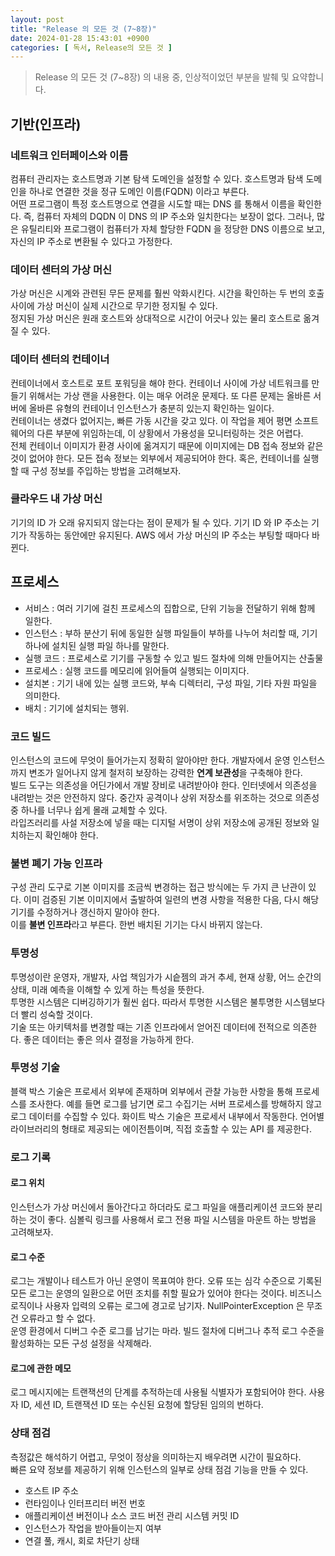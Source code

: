 ```yaml
---
layout: post
title: "Release 의 모든 것 (7~8장)"
date: 2024-01-28 15:43:01 +0900
categories: [ 독서, Release의 모든 것 ]
---
```


> Release 의 모든 것 (7~8장) 의 내용 중, 인상적이었던 부분을 발췌 및 요약합니다.

## 기반(인프라)

### 네트워크 인터페이스와 이름

컴퓨터 관리자는 호스트명과 기본 탐색 도메인을 설정할 수 있다. 호스트명과 탐색 도메인을 하나로 연결한 것을 정규 도메인 이름(FQDN) 이라고 부른다.
<br>
어떤 프로그램이 특정 호스트명으로 연결을 시도할 때는 DNS 를 통해서 이름을 확인한다. 즉, 컴퓨터 자체의 DQDN 이 DNS 의 IP 주소와 일치한다는 보장이 없다.
그러나, 많은 유틸리티와 프로그램이 컴퓨터가 자체 할당한 FQDN 을 정당한 DNS 이름으로 보고, 자신의 IP 주소로 변환될 수 있다고 가정한다.

### 데이터 센터의 가상 머신

가상 머신은 시계와 관련된 무든 문제를 훨씬 악화시킨다. 시간을 확인하는 두 번의 호출 사이에 가상 머신이 실제 시간으로 무기한 정지될 수 있다.
<br>
정지된 가상 머신은 원래 호스트와 상대적으로 시간이 어긋나 있는 물리 호스트로 옮겨질 수 있다.

### 데이터 센터의 컨테이너

컨테이너에서 호스트로 포트 포워딩을 해야 한다. 컨테이너 사이에 가상 네트워크를 만들기 위해서는 가상 랜을 사용한다. 이는 매우 어려운 문제다.
또 다른 문제는 올바른 서버에 올바른 유형의 컨테이너 인스턴스가 충분히 있는지 확인하는 일이다.
<br>
컨테이너는 생겼다 없어지는, 빠른 가동 시간을 갖고 있다. 이 작업을 제어 평면 소프트웨어의 다른 부분에 위임하는데, 이 상황에서 가용성을 모니터링하는 것은 어렵다.
<br>
전체 컨테이너 이미지가 환경 사이에 옮겨지기 때문에 이미지에는 DB 접속 정보와 같은 것이 없어야 한다. 모든 접속 정보는 외부에서 제공되어야 한다.
혹은, 컨테이너를 실행할 때 구성 정보를 주입하는 방법을 고려해보자.

### 클라우드 내 가상 머신

기기의 ID 가 오래 유지되지 않는다는 점이 문제가 될 수 있다. 기기 ID 와 IP 주소는 기기가 작동하는 동안에만 유지된다. AWS 에서 가상 머신의 IP 주소는 부팅할 때마다
바뀐다.
<br>

## 프로세스

- 서비스  : 여러 기기에 걸친 프로세스의 집합으로, 단위 기능을 전달하기 위해 함께 일한다.
- 인스턴스 : 부하 분산기 뒤에 동일한 실행 파일들이 부하를 나누어 처리할 때, 기기 하나에 설치된 실행 파일 하나를 말한다.
- 실행 코드 : 프로세스로 기기를 구동할 수 있고 빌드 절차에 의해 만들어지는 산출물
- 프로세스 : 실행 코드를 메모리에 읽어들여 실행되는 이미지다.
- 설치본 : 기기 내에 있는 실행 코드와, 부속 디렉터리, 구성 파일, 기타 자원 파일을 의미한다.
- 배치 : 기기에 설치되는 행위.

### 코드 빌드

인스턴스의 코드에 무엇이 들어가는지 정확히 알아야만 한다. 개발자에서 운영 인스턴스까지 변조가 일어나지 않게 철저히 보장하는 강력한 **연계 보관성**을 구축해야 한다.
<br>
빌드 도구는 의존성을 어딘가에서 개발 장비로 내려받아야 한다. 인터넷에서 의존성을 내려받는 것은 안전하지 않다. 중간자 공격이나 상위 저장소를 위조하는 것으로 의존성 중 하나를
너무나 쉽게 몰래 교체할 수 있다.
<br>
라입즈러리를 사설 저장소에 넣을 때는 디지털 서명이 상위 저장소에 공개된 정보와 일치하는지 확인해야 한다.

### 불변 폐기 가능 인프라

구성 관리 도구로 기본 이미지를 조금씩 변경하는 접근 방식에는 두 가지 큰 난관이 있다.
이미 검증된 기본 이미지에서 출발하여 일련의 변경 사항을 적용한 다음, 다시 해당 기기를 수정하거나 갱신하지 말아야 한다.
<br>
이를 **불변 인프라**라고 부른다. 한번 배치된 기기는 다시 바뀌지 않는다.

### 투명성

투명성이란 운영자, 개발자, 사업 책임가가 시슽젬의 과거 추세, 현재 상황, 어느 순간의 상태, 미래 예측을 이해할 수 있게 하는 특성을 뜻한다.
<br>
투명한 시스템은 디버깅하기가 훨씬 쉽다. 따라서 투명한 시스템은 불투명한 시스템보다 더 빨리 성숙할 것이다.
<br>
기술 또는 아키텍처를 변경할 때는 기존 인프라에서 얻어진 데이터에 전적으로 의존한다. 좋은 데이터는 좋은 의사 결정을 가능하게 한다.


### 투명성 기술
블랙 박스 기술은 프로세서 외부에 존재하며 외부에서 관찰 가능한 사항을 통해 프로세스를 조사한다. 예를 들면 로그를 남기면 로그 수집기는 서버 프로세스를 방해하지 않고 로그 데이터를 수집할 수 있다.
화이트 박스 기술은 프로세서 내부에서 작동한다. 언어별 라이브러리의 형태로 제공되는 에이전틈이며, 직접 호출할 수 있는 API 를 제공한다.

### 로그 기록

#### 로그 위치
인스턴스가 가상 머신에서 돌아간다고 하더라도 로그 파일을 애플리케이션 코드와 분리하는 것이 좋다.
심볼릭 링크를 사용해서 로그 전용 파일 시스템을 마운트 하는 방법을 고려해보자.

#### 로그 수준
로그는 개발이나 테스트가 아닌 운영이 목표여야 한다. 오류 또는 심각 수준으로 기록된 모든 로그는 운영의 일환으로 어떤 조치를 취할 필요가 있어야 한다는 것이다.
비즈니스 로직이나 사용자 입력의 오류는 로그에 경고로 남기자.
NullPointerException 은 무조건 오류라고 할 수 없다.
<br>
운영 환경에서 디버그 수준 로그를 남기는 마라. 빌드 절차에 디버그나 추적 로그 수준을 활성화하는 모든 구성 설정을 삭제해라.


#### 로그에 관한 메모
로그 메시지에는 트랜잭션의 단계를 추적하는데 사용될 식별자가 포함되어야 한다. 사용자 ID, 세션 ID, 트랜잭션 ID 또는 수신된 요청에 할당된 임의의 번하다.

### 상태 점검
측정값은 해석하기 어렵고, 무엇이 정상을 의미하는지 배우려면 시간이 필요하다.
<br>
빠른 요약 정보를 제공하기 위해 인스턴스의 일부로 상태 점검 기능을 만들 수 있다.
- 호스트 IP 주소
- 런타임이나 인터프리터 버전 번호
- 애플리케이션 버전이나 소스 코드 버전 관리 시스템 커밋 ID
- 인스턴스가 작업을 받아들이는지 여부
- 연결 풀, 캐시, 회로 차단기 상태

